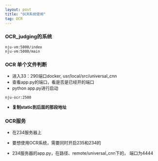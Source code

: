 ```yaml
---
layout: post
title: "OCR系统使用"
tag: OCR
---
```



### **OCR_judging的系统**

~~~
nju-vm:5000/index
nju-vm:5000/main
~~~

### **OCR 单个文件判断**

- 进入33：290端口docker, usr/local/src/universal_cnn
- 查看app.py的端口，看是否是已经开的端口
- python app.py进行启动

~~~
nju-ocr:2500
~~~



- **复制static到后面的那段地址**



### **OCR服务**

- 在234服务器上
- 要想使用OCR系统，需要同时开启235和234的

- 234服务器的app.py，在路径、remote/universal_cnn下的， 端口为4444

